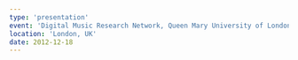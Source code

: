 ```yaml
---
type: 'presentation'
event: 'Digital Music Research Network, Queen Mary University of London'
location: 'London, UK'
date: 2012-12-18
---
```

